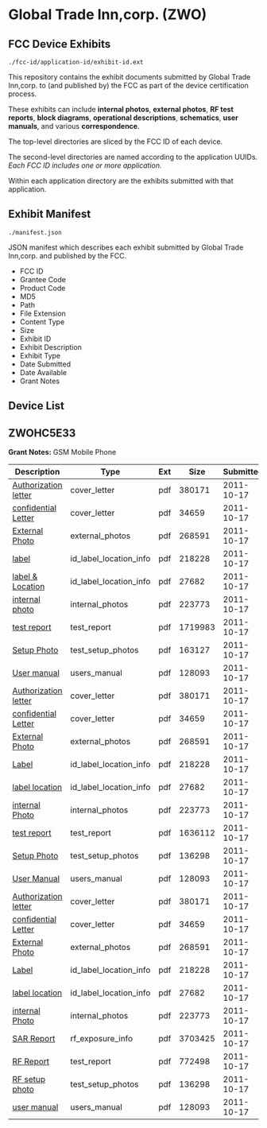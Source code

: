 # Global Trade Inn,corp. (ZWO)
## FCC Device Exhibits

```
./fcc-id/application-id/exhibit-id.ext
```

This repository contains the exhibit documents submitted by Global Trade Inn,corp. to (and published by) the FCC as part of the device certification process.

These exhibits can include **internal photos**, **external photos**, **RF test reports**, **block diagrams**, **operational descriptions**, **schematics**, **user manuals**, and various **correspondence**.

The top-level directories are sliced by the FCC ID of each device.

The second-level directories are named according to the application UUIDs. *Each FCC ID includes one or more application.*

Within each application directory are the exhibits submitted with that application. 

## Exhibit Manifest

```
./manifest.json
```

JSON manifest which describes each exhibit submitted by Global Trade Inn,corp. and published by the FCC.

- FCC ID
- Grantee Code
- Product Code
- MD5
- Path
- File Extension
- Content Type
- Size
- Exhibit ID
- Exhibit Description
- Exhibit Type
- Date Submitted
- Date Available
- Grant Notes

## Device List
## ZWOHC5E33
**Grant Notes:** GSM Mobile Phone

| Description | Type | Ext | Size | Submitted | Available |
| ----------- | ---- | --- | ---- | --------- | --------- |
| [Authorization letter](ZWOHC5E33/29542d4dade32316cba9dcd1932ff333/1561607.pdf) | cover_letter | pdf | 380171 | 2011-10-17 | 2011-10-17 |
| [confidential Letter](ZWOHC5E33/29542d4dade32316cba9dcd1932ff333/1561608.pdf) | cover_letter | pdf | 34659 | 2011-10-17 | 2011-10-17 |
| [External Photo](ZWOHC5E33/29542d4dade32316cba9dcd1932ff333/1561610.pdf) | external_photos | pdf | 268591 | 2011-10-17 | 2011-10-17 |
| [label](ZWOHC5E33/29542d4dade32316cba9dcd1932ff333/1561611.pdf) | id_label_location_info | pdf | 218228 | 2011-10-17 | 2011-10-17 |
| [label & Location](ZWOHC5E33/29542d4dade32316cba9dcd1932ff333/1561612.pdf) | id_label_location_info | pdf | 27682 | 2011-10-17 | 2011-10-17 |
| [internal photo](ZWOHC5E33/29542d4dade32316cba9dcd1932ff333/1561613.pdf) | internal_photos | pdf | 223773 | 2011-10-17 | 2011-10-17 |
| [test report](ZWOHC5E33/29542d4dade32316cba9dcd1932ff333/1561614.pdf) | test_report | pdf | 1719983 | 2011-10-17 | 2011-10-17 |
| [Setup Photo](ZWOHC5E33/29542d4dade32316cba9dcd1932ff333/1561615.pdf) | test_setup_photos | pdf | 163127 | 2011-10-17 | 2011-10-17 |
| [User manual](ZWOHC5E33/29542d4dade32316cba9dcd1932ff333/1561616.pdf) | users_manual | pdf | 128093 | 2011-10-17 | 2011-10-17 |
| [Authorization letter](ZWOHC5E33/225280a9fcb611e4f6312fa18b947baa/1561607.pdf) | cover_letter | pdf | 380171 | 2011-10-17 | 2011-10-17 |
| [confidential Letter](ZWOHC5E33/225280a9fcb611e4f6312fa18b947baa/1561608.pdf) | cover_letter | pdf | 34659 | 2011-10-17 | 2011-10-17 |
| [External Photo](ZWOHC5E33/225280a9fcb611e4f6312fa18b947baa/1561610.pdf) | external_photos | pdf | 268591 | 2011-10-17 | 2011-10-17 |
| [Label](ZWOHC5E33/225280a9fcb611e4f6312fa18b947baa/1561611.pdf) | id_label_location_info | pdf | 218228 | 2011-10-17 | 2011-10-17 |
| [label location](ZWOHC5E33/225280a9fcb611e4f6312fa18b947baa/1561612.pdf) | id_label_location_info | pdf | 27682 | 2011-10-17 | 2011-10-17 |
| [internal Photo](ZWOHC5E33/225280a9fcb611e4f6312fa18b947baa/1561613.pdf) | internal_photos | pdf | 223773 | 2011-10-17 | 2011-10-17 |
| [test report](ZWOHC5E33/225280a9fcb611e4f6312fa18b947baa/1561638.pdf) | test_report | pdf | 1636112 | 2011-10-17 | 2011-10-17 |
| [Setup Photo](ZWOHC5E33/225280a9fcb611e4f6312fa18b947baa/1561639.pdf) | test_setup_photos | pdf | 136298 | 2011-10-17 | 2011-10-17 |
| [User Manual](ZWOHC5E33/225280a9fcb611e4f6312fa18b947baa/1561616.pdf) | users_manual | pdf | 128093 | 2011-10-17 | 2011-10-17 |
| [Authorization letter](ZWOHC5E33/36ddb5123f9be90189c40937191ba1d9/1561607.pdf) | cover_letter | pdf | 380171 | 2011-10-17 | 2011-10-17 |
| [confidential Letter](ZWOHC5E33/36ddb5123f9be90189c40937191ba1d9/1561608.pdf) | cover_letter | pdf | 34659 | 2011-10-17 | 2011-10-17 |
| [External Photo](ZWOHC5E33/36ddb5123f9be90189c40937191ba1d9/1561610.pdf) | external_photos | pdf | 268591 | 2011-10-17 | 2011-10-17 |
| [Label](ZWOHC5E33/36ddb5123f9be90189c40937191ba1d9/1561611.pdf) | id_label_location_info | pdf | 218228 | 2011-10-17 | 2011-10-17 |
| [label location](ZWOHC5E33/36ddb5123f9be90189c40937191ba1d9/1561612.pdf) | id_label_location_info | pdf | 27682 | 2011-10-17 | 2011-10-17 |
| [internal Photo](ZWOHC5E33/36ddb5123f9be90189c40937191ba1d9/1561613.pdf) | internal_photos | pdf | 223773 | 2011-10-17 | 2011-10-17 |
| [SAR Report](ZWOHC5E33/36ddb5123f9be90189c40937191ba1d9/1561650.pdf) | rf_exposure_info | pdf | 3703425 | 2011-10-17 | 2011-10-17 |
| [RF Report](ZWOHC5E33/36ddb5123f9be90189c40937191ba1d9/1561651.pdf) | test_report | pdf | 772498 | 2011-10-17 | 2011-10-17 |
| [RF setup photo](ZWOHC5E33/36ddb5123f9be90189c40937191ba1d9/1561639.pdf) | test_setup_photos | pdf | 136298 | 2011-10-17 | 2011-10-17 |
| [user manual](ZWOHC5E33/36ddb5123f9be90189c40937191ba1d9/1561616.pdf) | users_manual | pdf | 128093 | 2011-10-17 | 2011-10-17 |
